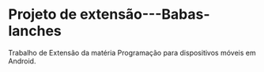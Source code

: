# Projeto de extensão---Babas-lanches

Trabalho de Extensão da matéria Programação para dispositivos móveis em Android.
